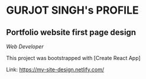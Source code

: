 # GURJOT SINGH's PROFILE

## Portfolio website first page design
*Web Developer*

This project was bootstrapped with [Create React App]

Link: https://my-site-design.netlify.com/
